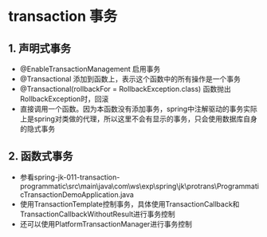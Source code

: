 # transaction 事务

## 1. 声明式事务

- @EnableTransactionManagement 启用事务
- @Transactional 添加到函数上，表示这个函数中的所有操作是一个事务
- @Transactional(rollbackFor = RollbackException.class) 函数抛出RollbackException时，回滚
- 直接调用一个函数。因为本函数没有添加事务，spring中注解驱动的事务实际上是spring对类做的代理，所以这里不会有显示的事务，只会使用数据库自身的隐式事务

## 2. 函数式事务

- 参看spring-jk-011-transaction-programmatic\src\main\java\com\ws\exp\spring\jk\protrans\ProgrammaticTransactionDemoApplication.java
- 使用TransactionTemplate控制事务，具体使用TransactionCallback和TransactionCallbackWithoutResult进行事务控制
- 还可以使用PlatformTransactionManager进行事务控制
